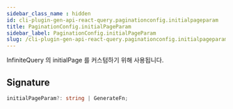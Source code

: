 ```yaml
---
sidebar_class_name : hidden
id: cli-plugin-gen-api-react-query.paginationconfig.initialpageparam
title: PaginationConfig.initialPageParam
sidebar_label: PaginationConfig.initialPageParam
slug: /cli-plugin-gen-api-react-query.paginationconfig.initialpageparam
---
```






InfiniteQuery 의 initialPage 를 커스텀하기 위해 사용됩니다.

## Signature

```typescript
initialPageParam?: string | GenerateFn;
```
